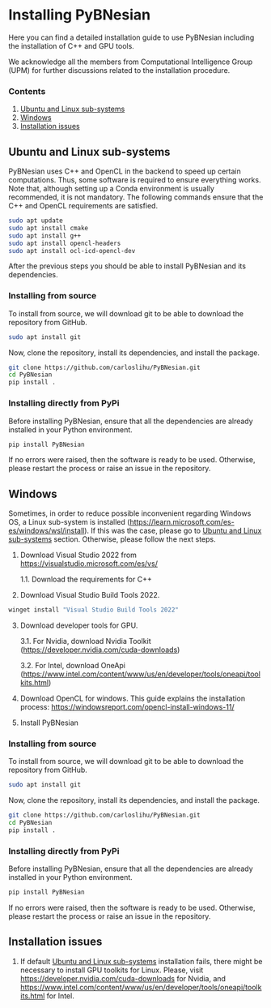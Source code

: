 # Installing PyBNesian 
Here you can find a detailed installation guide to use PyBNesian including the installation of C++ and GPU tools.

We acknowledge all the members from Computational Intelligence Group (UPM) for
further discussions related to the installation procedure.

### Contents
1. [Ubuntu and Linux sub-systems](#ubuntu-and-linux-sub-systems)
2. [Windows](#windows)
3. [Installation issues](#installation-issues)

## Ubuntu and Linux sub-systems
PyBNesian uses C++ and OpenCL in the backend to speed up certain computations. 
Thus, some software is required to ensure everything works. 
Note that, although setting up a Conda environment is usually recommended, it is not mandatory. 
The following commands ensure that the C++ and OpenCL requirements are satisfied.

```bash
sudo apt update
sudo apt install cmake
sudo apt install g++
sudo apt install opencl-headers 
sudo apt install ocl-icd-opencl-dev
```

After the previous steps you should be able to install PyBNesian and its dependencies.

### Installing from source
To install from source, we will download git to be able to download the
repository from GitHub.
```bash
sudo apt install git
```

Now, clone the repository, install its dependencies, and install the package. 

```bash
git clone https://github.com/carloslihu/PyBNesian.git
cd PyBNesian
pip install .
```

### Installing directly from PyPi
Before installing PyBNesian, ensure that all the dependencies are already installed in your Python environment.

```bash
pip install PyBNesian
```

If no errors were raised, then the software is ready to be used. Otherwise, please
restart the process or raise an issue in the repository.

## Windows
Sometimes, in order to reduce possible inconvenient regarding Windows OS,
a Linux sub-system is installed (https://learn.microsoft.com/es-es/windows/wsl/install).
If this was the case, please go to [Ubuntu and Linux sub-systems](#ubuntu-and-linux-sub-systems) section.
Otherwise, please follow the next steps.

1. Download Visual Studio 2022 from https://visualstudio.microsoft.com/es/vs/ 
   
   1.1. Download the requirements for C++
3. Download Visual Studio Build Tools 2022.

```bash
winget install "Visual Studio Build Tools 2022"
```

3. Download developer tools for GPU. 

   3.1. For Nvidia, download Nvidia Toolkit (https://developer.nvidia.com/cuda-downloads)

   3.2. For Intel, download OneApi (https://www.intel.com/content/www/us/en/developer/tools/oneapi/toolkits.html)

5. Download OpenCL for windows. This guide explains the installation process: https://windowsreport.com/opencl-install-windows-11/

6. Install PyBNesian

### Installing from source
To install from source, we will download git to be able to download the
repository from GitHub.
```bash
sudo apt install git
```

Now, clone the repository, install its dependencies, and install the package. 

```bash
git clone https://github.com/carloslihu/PyBNesian.git
cd PyBNesian
pip install .
```

### Installing directly from PyPi
Before installing PyBNesian, ensure that all the dependencies are already installed in your Python environment.

```bash
pip install PyBNesian
```

If no errors were raised, then the software is ready to be used. 
Otherwise, please restart the process or raise an issue in the repository.

## Installation issues

1. If default [Ubuntu and Linux sub-systems](#ubuntu-and-linux-sub-systems) installation
fails, there might be necessary to install GPU toolkits for Linux. 
Please, visit https://developer.nvidia.com/cuda-downloads for Nvidia, and 
https://www.intel.com/content/www/us/en/developer/tools/oneapi/toolkits.html for Intel.